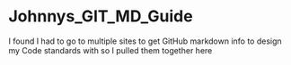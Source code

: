 # Johnnys_GIT_MD_Guide
I found I had to go to multiple sites to get GitHub markdown info to design my Code standards with so I pulled them together here
